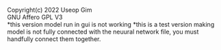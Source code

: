 Copyright(c) 2022 Useop Gim\
GNU Affero GPL V3\
*this version model run in gui is not working
*this is a test version making model is not fully connected with the neuural network file, you must handfully connect them together.
